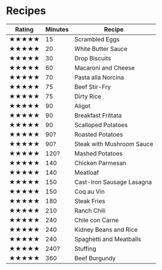 # Recipes

Rating | Minutes | Recipe
--- | --- | ---
★★★★★ | 15 | Scrambled Eggs
★★★★★ | 20 | White Butter Sauce
★★★★★ | 30 | Drop Biscuits
★★★★★ | 60 | Macaroni and Cheese
★★★★★ | 70 | Pasta alla Norcina
★★★★★ | 75 | Beef Stir-Fry
★★★★★ | 75 | Dirty Rice
★★★★★ | 90 | Aligot
★★★★★ | 90 | Breakfast Frittata
★★★★★ | 90 | Scalloped Potatoes
★★★★★ | 90? | Roasted Potatoes
★★★★★ | 90? | Steak with Mushroom Sauce
★★★★★ | 120? | Mashed Potatoes
★★★★★ | 140 | Chicken Parmesan
★★★★★ | 140 | Meatloaf
★★★★★ | 150 | Cast-Iron Sausage Lasagna
★★★★★ | 150 | Coq au Vin
★★★★★ | 180 | Steak Fries
★★★★★ | 210 | Ranch Chili
★★★★★ | 240 | Chile con Carne
★★★★★ | 240 | Kidney Beans and Rice
★★★★★ | 240 | Spaghetti and Meatballs
★★★★★ | 240? | Stuffing
★★★★★ | 360 | Beef Burgundy
